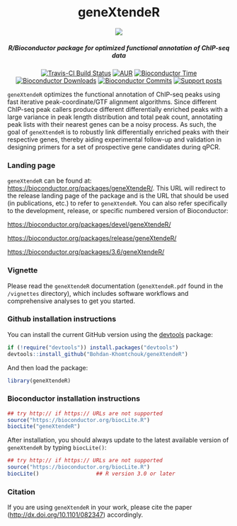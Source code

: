 <div align="center">

# geneXtendeR

<img src="https://cloud.githubusercontent.com/assets/9893806/16898879/d14647c6-4bba-11e6-93d5-90bc802ac8e9.png">

##### R/Bioconductor package for optimized functional annotation of ChIP-seq data

[![Travis-CI Build Status](https://travis-ci.org/Bohdan-Khomtchouk/geneXtendeR.svg?branch=master)](https://travis-ci.org/Bohdan-Khomtchouk/geneXtendeR)
[![AUR](https://img.shields.io/aur/license/yaourt.svg?maxAge=2592000)]()
[![Bioconductor Time](http://bioconductor.org/shields/years-in-bioc/geneXtendeR.svg)](http://bioconductor.org/packages/release/bioc/html/geneXtendeR.html "Bioconductor status")
[![Bioconductor Downloads](http://bioconductor.org/shields/downloads/geneXtendeR.svg)](http://bioconductor.org/packages/stats/bioc/geneXtendeR.html "Percentile downloads")
[![Bioconductor Commits](http://bioconductor.org/shields/commits/bioc/geneXtendeR.svg)](http://bioconductor.org/packages/release/bioc/html/geneXtendeR.html#svn_source "svn commits")
[![Support posts](http://bioconductor.org/shields/posts/geneXtendeR.svg)](https://support.bioconductor.org/t/geneXtendeR/ "Bioconductor support posts")

</div>

`geneXtendeR` optimizes the functional annotation of ChIP-seq peaks using fast iterative peak-coordinate/GTF alignment algorithms.  Since different ChIP-seq peak callers produce different differentially enriched peaks with a large variance in peak length distribution and total peak count, annotating peak lists with their nearest genes can be a noisy process.  As such, the goal of `geneXtendeR` is to robustly link differentially enriched peaks with their respective genes, thereby aiding experimental follow-up and validation in designing primers for a set of prospective gene candidates during qPCR.

### Landing page

`geneXtendeR` can be found at: https://bioconductor.org/packages/geneXtendeR/.  This URL will redirect to the release landing page of the package and is the URL that should be used (in publications, etc.) to refer to `geneXtendeR`.  You can also refer specifically to the development, release, or specific numbered version of Bioconductor:

https://bioconductor.org/packages/devel/geneXtendeR/

https://bioconductor.org/packages/release/geneXtendeR/

https://bioconductor.org/packages/3.6/geneXtendeR/

### Vignette

Please read the `geneXtendeR` documentation (`geneXtendeR.pdf` found in the `/vignettes` directory), which includes software workflows and comprehensive analyses to get you started.

### Github installation instructions

You can install the current GitHub version using the [devtools](https://github.com/hadley/devtools) package:

```R
if (!require("devtools")) install.packages("devtools")
devtools::install_github("Bohdan-Khomtchouk/geneXtendeR")
```
And then load the package:

```R
library(geneXtendeR)
```

### Bioconductor installation instructions

```R
## try http:// if https:// URLs are not supported
source("https://bioconductor.org/biocLite.R")
biocLite("geneXtendeR")
```

After installation, you should always update to the latest available version of `geneXtendeR` by typing `biocLite()`:

```R
## try http:// if https:// URLs are not supported
source("https://bioconductor.org/biocLite.R")
biocLite()                  ## R version 3.0 or later
```

### Citation

If you are using `geneXtendeR` in your work, please cite the paper (http://dx.doi.org/10.1101/082347) accordingly.
